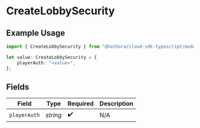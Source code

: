 # CreateLobbySecurity

## Example Usage

```typescript
import { CreateLobbySecurity } from "@hathora/cloud-sdk-typescript/models/operations";

let value: CreateLobbySecurity = {
    playerAuth: "<value>",
};
```

## Fields

| Field              | Type               | Required           | Description        |
| ------------------ | ------------------ | ------------------ | ------------------ |
| `playerAuth`       | *string*           | :heavy_check_mark: | N/A                |